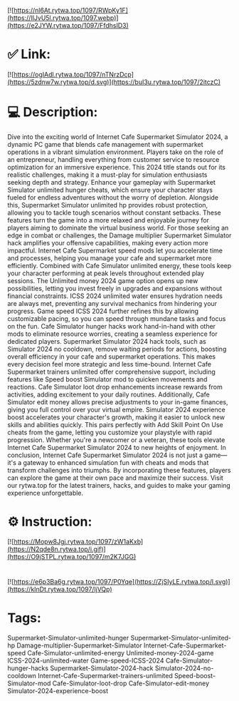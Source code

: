 [![https://nl6At.rytwa.top/1097/RWpKy1F](https://IlJvU5l.rytwa.top/1097.webp)](https://e2JYW.rytwa.top/1097/FfdhsID3)
# ✅ Link:
[![https://ogIAdl.rytwa.top/1097/nTNrzDcp](https://5zdnw7w.rytwa.top/d.svg)](https://buI3u.rytwa.top/1097/2itczC)
# 💻 Description:
Dive into the exciting world of Internet Cafe Supermarket Simulator 2024, a dynamic PC game that blends cafe management with supermarket operations in a vibrant simulation environment. Players take on the role of an entrepreneur, handling everything from customer service to resource optimization for an immersive experience. This 2024 title stands out for its realistic challenges, making it a must-play for simulation enthusiasts seeking depth and strategy.
Enhance your gameplay with Supermarket Simulator unlimited hunger cheats, which ensure your character stays fueled for endless adventures without the worry of depletion. Alongside this, Supermarket Simulator unlimited hp provides robust protection, allowing you to tackle tough scenarios without constant setbacks. These features turn the game into a more relaxed and enjoyable journey for players aiming to dominate the virtual business world.
For those seeking an edge in combat or challenges, the Damage multiplier Supermarket Simulator hack amplifies your offensive capabilities, making every action more impactful. Internet Cafe Supermarket speed mods let you accelerate time and processes, helping you manage your cafe and supermarket more efficiently. Combined with Cafe Simulator unlimited energy, these tools keep your character performing at peak levels throughout extended play sessions.
The Unlimited money 2024 game option opens up new possibilities, letting you invest freely in upgrades and expansions without financial constraints. ICSS 2024 unlimited water ensures hydration needs are always met, preventing any survival mechanics from hindering your progress. Game speed ICSS 2024 further refines this by allowing customizable pacing, so you can speed through mundane tasks and focus on the fun.
Cafe Simulator hunger hacks work hand-in-hand with other mods to eliminate resource worries, creating a seamless experience for dedicated players. Supermarket Simulator 2024 hack tools, such as Simulator 2024 no cooldown, remove waiting periods for actions, boosting overall efficiency in your cafe and supermarket operations. This makes every decision feel more strategic and less time-bound.
Internet Cafe Supermarket trainers unlimited offer comprehensive support, including features like Speed boost Simulator mod to quicken movements and reactions. Cafe Simulator loot drop enhancements increase rewards from activities, adding excitement to your daily routines. Additionally, Cafe Simulator edit money allows precise adjustments to your in-game finances, giving you full control over your virtual empire.
Simulator 2024 experience boost accelerates your character's growth, making it easier to unlock new skills and abilities quickly. This pairs perfectly with Add Skill Point On Use cheats from the game, letting you customize your playstyle with rapid progression. Whether you're a newcomer or a veteran, these tools elevate Internet Cafe Supermarket Simulator 2024 to new heights of enjoyment.
In conclusion, Internet Cafe Supermarket Simulator 2024 is not just a game—it's a gateway to enhanced simulation fun with cheats and mods that transform challenges into triumphs. By incorporating these features, players can explore the game at their own pace and maximize their success. Visit our rytwa.top for the latest trainers, hacks, and guides to make your gaming experience unforgettable.

# ⚙️ Instruction:
[![https://Mopw8Jgj.rytwa.top/1097/zW1aKxb](https://N2qde8n.rytwa.top/i.gif)](https://O9jSTPL.rytwa.top/1097/m2K7JGG)
#
[![https://e6p3Ba6g.rytwa.top/1097/P0Yqe](https://ZjSIyLE.rytwa.top/l.svg)](https://kInDt.rytwa.top/1097/ljVQp)
# Tags:
Supermarket-Simulator-unlimited-hunger Supermarket-Simulator-unlimited-hp Damage-multiplier-Supermarket-Simulator Internet-Cafe-Supermarket-speed Cafe-Simulator-unlimited-energy Unlimited-money-2024-game ICSS-2024-unlimited-water Game-speed-ICSS-2024 Cafe-Simulator-hunger-hacks Supermarket-Simulator-2024-hack Simulator-2024-no-cooldown Internet-Cafe-Supermarket-trainers-unlimited Speed-boost-Simulator-mod Cafe-Simulator-loot-drop Cafe-Simulator-edit-money Simulator-2024-experience-boost





